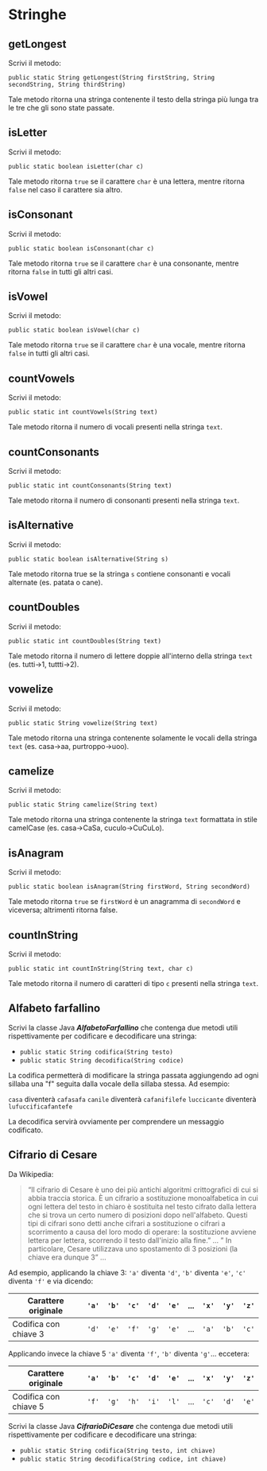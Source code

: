# Stringhe

## getLongest
Scrivi il metodo:

`public static String getLongest(String firstString, String secondString, String thirdString)`

Tale metodo ritorna una stringa contenente il testo della stringa più lunga tra le tre che gli sono state passate.

## isLetter
Scrivi il metodo:

`public static boolean isLetter(char c)`

Tale metodo ritorna `true` se il carattere `char` è una lettera, mentre ritorna `false` nel caso il carattere sia altro.

## isConsonant
Scrivi il metodo:

`public static boolean isConsonant(char c)`

Tale metodo ritorna `true` se il carattere `char` è una consonante, mentre ritorna `false` in tutti gli altri casi.

## isVowel
Scrivi il metodo:

`public static boolean isVowel(char c)`

Tale metodo ritorna `true` se il carattere `char` è una vocale, mentre ritorna `false` in tutti gli altri casi.

## countVowels
Scrivi il metodo:

`public static int countVowels(String text)`

Tale metodo ritorna il numero di vocali presenti nella stringa `text`.

## countConsonants
Scrivi il metodo:

`public static int countConsonants(String text)`

Tale metodo ritorna il numero di consonanti presenti nella stringa `text`.


## isAlternative
Scrivi il metodo:

`public static boolean isAlternative(String s)`

Tale metodo ritorna true se la stringa `s` contiene consonanti e vocali alternate (es. patata o cane).

## countDoubles
Scrivi il metodo:

`public static int countDoubles(String text)`

Tale metodo ritorna il numero di lettere doppie all'interno della stringa `text` (es. tutti->1, tuttti->2).

## vowelize
Scrivi il metodo:

`public static String vowelize(String text)`

Tale metodo ritorna una stringa contenente solamente le vocali della stringa `text` (es. casa->aa, purtroppo->uoo).

## camelize
Scrivi il metodo:

`public static String camelize(String text)`

Tale metodo ritorna una stringa contenente la stringa `text` formattata in stile camelCase (es. casa->CaSa, cuculo->CuCuLo).

## isAnagram
Scrivi il metodo:

`public static boolean isAnagram(String firstWord, String secondWord)`

Tale metodo ritorna `true` se `firstWord` è un anagramma di `secondWord` e viceversa; altrimenti ritorna false.

## countInString
Scrivi il metodo:

`public static int countInString(String text, char c)`

Tale metodo ritorna il numero di caratteri di tipo `c` presenti nella stringa `text`.

## Alfabeto farfallino

Scrivi la classe Java ***AlfabetoFarfallino*** che contenga due metodi utili rispettivamente per codificare e decodificare una stringa:

- `public static String codifica(String testo)`
- `public static String decodifica(String codice)`

La codifica permetterà di modificare la stringa passata aggiungendo ad ogni sillaba una "f" seguita dalla vocale della sillaba stessa. Ad esempio:

`casa` diventerà `cafasafa`
`canile` diventerà `cafanifilefe`
`luccicante` diventerà `lufuccificafantefe`

La decodifica servirà ovviamente per comprendere un messaggio codificato.


## Cifrario di Cesare

Da Wikipedia:

> “Il cifrario di Cesare è uno dei più antichi algoritmi crittografici di cui si abbia traccia storica. È un cifrario a sostituzione monoalfabetica in cui ogni lettera del testo in chiaro è sostituita nel testo cifrato dalla lettera che si trova un certo numero di posizioni dopo nell'alfabeto. Questi tipi di cifrari sono detti anche cifrari a sostituzione o cifrari a scorrimento a causa del loro modo di operare: la sostituzione avviene lettera per lettera, scorrendo il testo dall'inizio alla fine.” ... ” In particolare, Cesare utilizzava uno spostamento di 3 posizioni (la chiave era dunque 3” ...


Ad esempio, applicando la chiave 3: `'a'` diventa `'d'`, `'b'` diventa `'e'`, `'c'` diventa `'f'` e via dicendo:


Carattere originale  |`'a'`|`'b'`|`'c'`|`'d'`|`'e'`|...|`'x'`|`'y'`|`'z'`|
---------------------|-----|-----|-----|-----|-----|---|-----|-----|-----|
Codifica con chiave 3|`'d'`|`'e'`|`'f'`|`'g'`|`'e'`|...|`'a'`|`'b'`|`'c'`|

Applicando invece la chiave 5 `'a'` diventa `'f'`, `'b'` diventa `'g'`... eccetera:

Carattere originale  |`'a'`|`'b'`|`'c'`|`'d'`|`'e'`|...|`'x'`|`'y'`|`'z'`|
---------------------|-----|-----|-----|-----|-----|---|-----|-----|-----|
Codifica con chiave 5|`'f'`|`'g'`|`'h'`|`'i'`|`'l'`|...|`'c'`|`'d'`|`'e'`|


Scrivi la classe Java ***CifrarioDiCesare*** che contenga due metodi utili rispettivamente per codificare e decodificare una stringa:

- `public static String codifica(String testo, int chiave)`
- `public static String decodifica(String codice, int chiave)`

